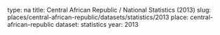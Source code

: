 type: na
title: Central African Republic / National Statistics (2013)
slug: places/central-african-republic/datasets/statistics/2013
place: central-african-republic
dataset: statistics
year: 2013
